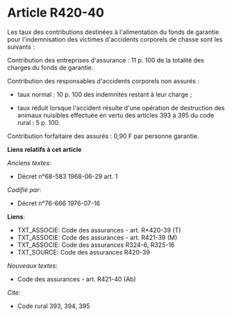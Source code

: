 # Article R420-40

Les taux des contributions destinées à l'alimentation du fonds de garantie pour l'indemnisation des victimes d'accidents
corporels de chasse sont les suivants :

Contribution des entreprises d'assurance : 11 p. 100 de la totalité des charges du fonds de garantie.

Contribution des responsables d'accidents corporels non assurés :

- taux normal : 10 p. 100 des indemnités restant à leur charge ;

- taux réduit lorsque l'accident résulte d'une opération de destruction des animaux nuisibles effectuée en vertu des articles
393 à 395 du code rural : 5 p. 100.

Contribution forfaitaire des assurés : 0,90 F par personne garantie.

**Liens relatifs à cet article**

_Anciens textes_:

  - Décret n°68-583 1968-06-29 art. 1

_Codifié par_:

  - Décret n°76-666 1976-07-16

**Liens**:

  - TXT_ASSOCIE: Code des assurances - art. R*420-39 (T)
  - TXT_ASSOCIE: Code des assurances - art. R421-39 (M)
  - TXT_ASSOCIE: Code des assurances R324-6, R325-16
  - TXT_SOURCE: Code des assurances R420-39

_Nouveaux textes_:

  - Code des assurances - art. R421-40 (Ab)

_Cite_:

  - Code rural 393, 394, 395
